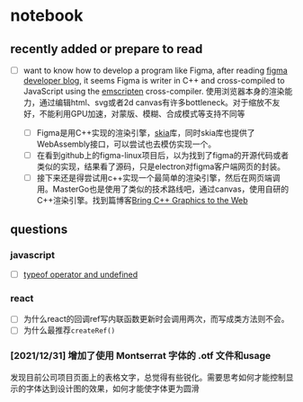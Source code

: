# notebook

## recently added or prepare to read

- [ ] want to know how to develop a program like Figma, after reading
  [figma developer blog](https://www.figma.com/blog/building-a-professional-design-tool-on-the-web/), it seems Figma is
  writer in C++ and cross-compiled to JavaScript using the [emscripten](https://emscripten.org/) cross-compiler.
  使用浏览器本身的渲染能力，通过编辑html、svg或者2d canvas有许多bottleneck。对于缩放不友好，不能利用GPU加速，对蒙版、模糊、合成模式等支持不同等

    - [ ] 
      Figma是用C++实现的渲染引擎，[skia](https://skia.org/docs/user/modules/canvaskit/)库，同时skia库也提供了WebAssembly接口，可以尝试也去模仿实现一个。
    - [ ] 在看到github上的figma-linux项目后，以为找到了figma的开源代码或者类似的实现，结果看了源码，只是electron对figma客户端网页的封装。
    - [ ] 接下来还是得尝试用c++实现一个最简单的渲染引擎，然后在网页端调用。MasterGo也是使用了类似的技术路线吧，通过canvas，使用自研的C++渲染引擎。找到篇博客[Bring C++ Graphics to the Web](https://www.codeproject.com/Articles/5163290/Bring-Cplusplus-Graphics-to-the-Web)
## questions

### javascript

- [ ] [typeof operator and undefined](https://developer.mozilla.org/en-US/docs/Web/JavaScript/Reference/Global_Objects/undefined#typeof_operator_and_undefined)

### react

- [ ] 为什么react的回调ref写内联函数更新时会调用两次，而写成类方法则不会。
- [ ] 为什么最推荐`createRef()`

### [2021/12/31] 增加了使用 Montserrat 字体的 .otf 文件和usage

发现目前公司项目页面上的表格文字，总觉得有些锐化。需要思考如何才能控制显示的字体达到设计图的效果，如何才能使字体更为圆滑
